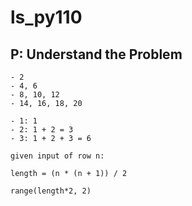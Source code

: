 # ls_py110

## P: Understand the Problem

    - 2
    - 4, 6
    - 8, 10, 12
    - 14, 16, 18, 20
    
    - 1: 1
    - 2: 1 + 2 = 3
    - 3: 1 + 2 + 3 = 6
    
    given input of row n:
    
    length = (n * (n + 1)) / 2
    
    range(length*2, 2)
    
